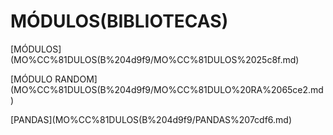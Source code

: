 # MÓDULOS(BIBLIOTECAS)

[MÓDULOS](MO%CC%81DULOS(B%204d9f9/MO%CC%81DULOS%2025c8f.md)

[MÓDULO RANDOM](MO%CC%81DULOS(B%204d9f9/MO%CC%81DULO%20RA%2065ce2.md)

[PANDAS](MO%CC%81DULOS(B%204d9f9/PANDAS%207cdf6.md)